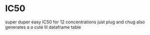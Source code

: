# IC50

super duper easy IC50 for 12 concentrations just plug and chug also generates a a cute lil dataframe table
